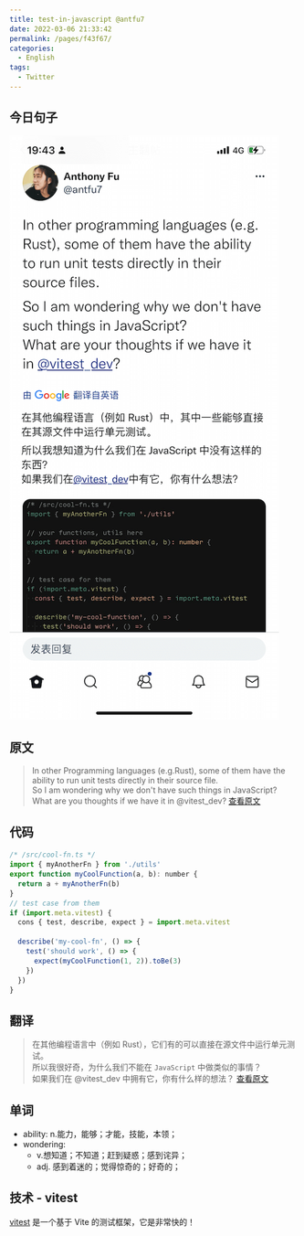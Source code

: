 ```yaml
---
title: test-in-javascript @antfu7
date: 2022-03-06 21:33:42
permalink: /pages/f43f67/
categories:
  - English
tags:
  - Twitter
---
```


## 今日句子

![今日Twitter](./images/test-in-javascript.png)

## 原文

> In other Programming languages (e.g.Rust), some of them have the ability to run unit tests directly in their source file.<br/>
> So I am wondering why we don't have such things in JavaScript?<br/>
> What are you thoughts if we have it in @vitest_dev?
> [查看原文](https://twitter.com/antfu7/status/1500377124267429890)

## 代码

```javascript
/* /src/cool-fn.ts */
import { myAnotherFn } from './utils'
export function myCoolFunction(a, b): number {
  return a + myAnotherFn(b)
}
// test case from them
if (import.meta.vitest) {
  cons { test, describe, expect } = import.meta.vitest

  describe('my-cool-fn', () => {
    test('should work', () => {
      expect(myCoolFunction(1, 2)).toBe(3)
    })
  })
}
```

## 翻译

> 在其他编程语言中（例如 Rust），它们有的可以直接在源文件中运行单元测试。<br/>
> 所以我很好奇，为什么我们不能在 `JavaScript` 中做类似的事情？<br/>
> 如果我们在 @vitest_dev 中拥有它，你有什么样的想法？
> [查看原文](https://twitter.com/antfu7/status/1500377124267429890)

## 单词

- ability: n.能力，能够；才能，技能，本领；
- wondering:
  - v.想知道；不知道；赶到疑惑；感到诧异；
  - adj. 感到着迷的；觉得惊奇的；好奇的；

## 技术 - vitest

[vitest](https://github.com/vitest-dev/vitest) 是一个基于 Vite 的测试框架，它是非常快的！
